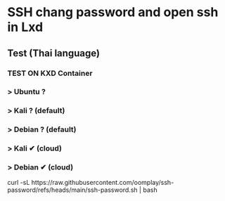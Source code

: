 <h1>SSH chang password and open ssh in Lxd</h1>
<h2> Test (Thai language)</h2>
<h3> TEST ON KXD Container</h3>
<h3>> Ubuntu ? </h3>
<h3>> Kali ? (default)</h3>
<h3>> Debian ? (default)</h3>
<h3>> Kali ✔ (cloud)</h3>
<h3>> Debian ✔ (cloud)</h3>
<p>curl -sL https://raw.githubusercontent.com/oomplay/ssh-password/refs/heads/main/ssh-password.sh | bash</p> 
